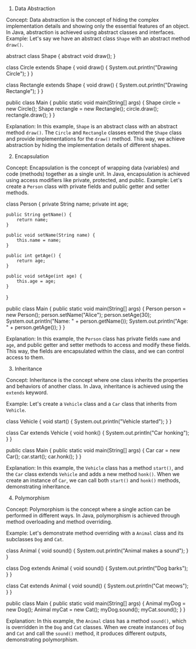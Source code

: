 
1. Data Abstraction

Concept:
Data abstraction is the concept of hiding the complex implementation details and showing only the essential features of an object. In Java, abstraction is achieved using abstract classes and interfaces.
Example:
Let's say we have an abstract class `Shape` with an abstract method `draw()`.

abstract class Shape {
    abstract void draw();
}

class Circle extends Shape {
    void draw() {
        System.out.println("Drawing Circle");
    }
}

class Rectangle extends Shape {
    void draw() {
        System.out.println("Drawing Rectangle");
    }
}

public class Main {
    public static void main(String[] args) {
        Shape circle = new Circle();
        Shape rectangle = new Rectangle();
        circle.draw();
        rectangle.draw();
    }
}


Explanation:
In this example, `Shape` is an abstract class with an abstract method `draw()`. The `Circle` and `Rectangle` classes extend the `Shape` class and provide implementations for the `draw()` method. This way, we achieve abstraction by hiding the implementation details of different shapes.

2. Encapsulation

Concept:
Encapsulation is the concept of wrapping data (variables) and code (methods) together as a single unit. In Java, encapsulation is achieved using access modifiers like private, protected, and public.
Example:
Let's create a `Person` class with private fields and public getter and setter methods.


class Person {
    private String name;
    private int age;

    public String getName() {
        return name;
    }

    public void setName(String name) {
        this.name = name;
    }

    public int getAge() {
        return age;
    }

    public void setAge(int age) {
        this.age = age;
    }
}

public class Main {
    public static void main(String[] args) {
        Person person = new Person();
        person.setName("Alice");
        person.setAge(30);
        System.out.println("Name: " + person.getName());
        System.out.println("Age: " + person.getAge());
    }
}

Explanation:
In this example, the `Person` class has private fields `name` and `age`, and public getter and setter methods to access and modify these fields. This way, the fields are encapsulated within the class, and we can control access to them.

3. Inheritance

Concept:
Inheritance is the concept where one class inherits the properties and behaviors of another class. In Java, inheritance is achieved using the `extends` keyword.

Example:
Let's create a `Vehicle` class and a `Car` class that inherits from `Vehicle`.


class Vehicle {
    void start() {
        System.out.println("Vehicle started");
    }
}

class Car extends Vehicle {
    void honk() {
        System.out.println("Car honking");
    }
}

public class Main {
    public static void main(String[] args) {
        Car car = new Car();
        car.start();
        car.honk();
    }
}


Explanation:
In this example, the `Vehicle` class has a method `start()`, and the `Car` class extends `Vehicle` and adds a new method `honk()`. When we create an instance of `Car`, we can call both `start()` and `honk()` methods, demonstrating inheritance.

4. Polymorphism

Concept:
Polymorphism is the concept where a single action can be performed in different ways. In Java, polymorphism is achieved through method overloading and method overriding.

Example:
Let's demonstrate method overriding with a `Animal` class and its subclasses `Dog` and `Cat`.


class Animal {
    void sound() {
        System.out.println("Animal makes a sound");
    }
}

class Dog extends Animal {
    void sound() {
        System.out.println("Dog barks");
    }
}

class Cat extends Animal {
    void sound() {
        System.out.println("Cat meows");
    }
}

public class Main {
    public static void main(String[] args) {
        Animal myDog = new Dog();
        Animal myCat = new Cat();
        myDog.sound();
        myCat.sound();
    }
}


Explanation:
In this example, the `Animal` class has a method `sound()`, which is overridden in the `Dog` and `Cat` classes. When we create instances of `Dog` and `Cat` and call the `sound()` method, it produces different outputs, demonstrating polymorphism.


